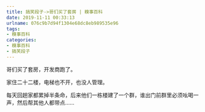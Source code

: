 ```yaml
---
title: 搞笑段子->哥们买了套房 | 糗事百科
date: 2019-11-11 00:33:13
urlname: 076c9b7d94f1304e68dc8eb989535e96
tags: 
- 糗事百科
categories:
- 糗事百科
- 搞笑段子
---
```

哥们买了套房，开发商跑了。

家住二十二楼，电梯也不开，也没人管理。

每天回趟家都累掉半条命，后来他们一栋楼建了一个群，谁出门前群里必须吆喝一声，然后帮其他人都带点……


